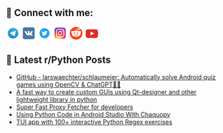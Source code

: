 ## 🔎 Connect with me:
[<img src="https://github.com/bullbesh/bullbesh/blob/main/images/Telegram.png" width="32" height="32" />](https://t.me/bullbesh)
[<img src="https://github.com/bullbesh/bullbesh/blob/main/images/VK.png" width="32" height="32" />](https://vk.com/bullbesh)
[<img src="https://github.com/bullbesh/bullbesh/blob/main/images/Twitter.png" width="32" height="32" />](https://twitter.com/bullbesh1)
[<img src="https://github.com/bullbesh/bullbesh/blob/main/images/Instagram.png" width="32" height="32" />](https://www.instagram.com/bullbesh)
[<img src="https://github.com/bullbesh/bullbesh/blob/main/images/Reddit.png" width="32" height="32" />](https://www.reddit.com/user/bullbesh)
[<img src="https://github.com/bullbesh/bullbesh/blob/main/images/YouTube.png" width="32" height="32" />](https://www.youtube.com/channel/UCtfjRs6uzgq5mfm8S06WTcg)

## 📕 Latest r/Python Posts
<!-- BLOG-POST-LIST:START -->
- [GitHub - larswaechter/schlaumeier: Automatically solve Android quiz games using OpenCV &amp; ChatGPT🧙‍♂️](https://www.reddit.com/r/Python/comments/11yijtm/github_larswaechterschlaumeier_automatically/)
- [A fast way to create custom GUIs using Qt-designer and other lightweight library in python](https://www.reddit.com/r/Python/comments/11yh58g/a_fast_way_to_create_custom_guis_using_qtdesigner/)
- [Super Fast Proxy Fetcher for developers](https://www.reddit.com/r/Python/comments/11yh3qc/super_fast_proxy_fetcher_for_developers/)
- [Using Python Code in Android Studio With Chaquopy](https://www.reddit.com/r/Python/comments/11ygsjm/using_python_code_in_android_studio_with_chaquopy/)
- [TUI app with 100+ interactive Python Regex exercises](https://www.reddit.com/r/Python/comments/11ygklf/tui_app_with_100_interactive_python_regex/)
<!-- BLOG-POST-LIST:END -->
